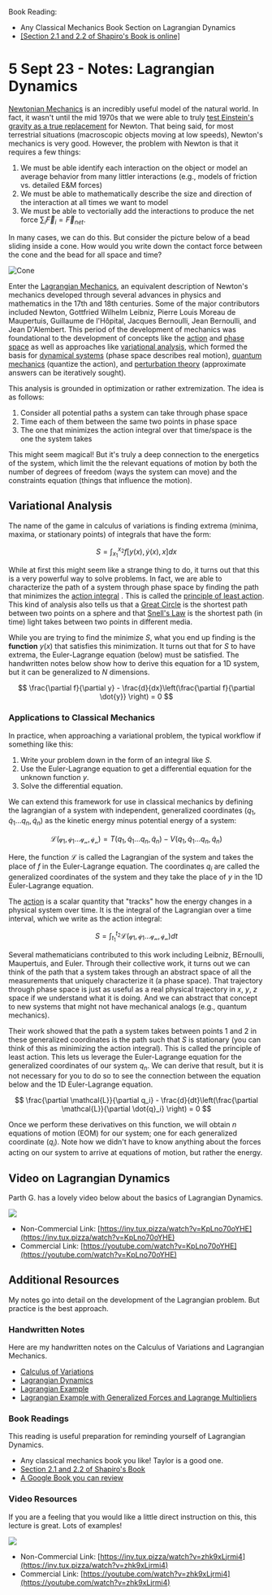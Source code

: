 Book Reading: 
- Any Classical Mechanics Book Section on Lagrangian Dynamics
- [[Section 2.1 and 2.2 of Shapiro's Book is online]](https://www.physics.rutgers.edu/~shapiro/507/book.pdf)

# 5 Sept 23 - Notes: Lagrangian Dynamics

[Newtonian Mechanics](https://en.wikipedia.org/wiki/Newton%27s_laws_of_motion) is an incredibly useful model of the natural world. In fact, it wasn't until the mid 1970s that we were able to truly [test Einstein's gravity as a true replacement](https://en.wikipedia.org/wiki/Tests_of_general_relativity) for Newton. That being said, for most terrestrial situations (macroscopic objects moving at low speeds), Newton's mechanics is very good. However, the problem with Newton is that it requires a few things:

1. We must be able identify each interaction on the object or model an average behavior from many littler interactions (e.g., models of friction vs. detailed E&M forces)
2. We must be able to mathematically describe the size and direction of the interaction at all times we want to model
3. We must be able to vectorially add the interactions to produce the net force $\sum_i \vec{F}_i = \vec{F}_{net}$.

In many cases, we can do this. But consider the picture below of a bead sliding inside a cone. How would you write down the contact force between the cone and the bead for all space and time?

![Cone](../../images/notes-lagrangian-dynamics_cylindrical_cone_mass.jpg)



Enter the [Lagrangian Mechanics](https://en.wikipedia.org/wiki/Lagrangian_mechanics), an equivalent description of Newton's mechanics developed through several advances in physics and mathematics in the 17th and 18th centuries. Some of the major contributors included Newton, Gottfried Wilhelm Leibniz, Pierre Louis Moreau de Maupertuis, Guillaume de l'Hôpital, Jacques Bernoulli, Jean Bernoulli, and Jean D'Alembert. This period of the development of mechanics was foundational to the development of concepts like the [action](https://en.wikipedia.org/wiki/Action_(physics)) and [phase space](https://en.wikipedia.org/wiki/Phase_space) as well as approaches like [variational analysis](https://en.wikipedia.org/wiki/Calculus_of_variations), which formed the basis for [dynamical systems](https://en.wikipedia.org/wiki/Dynamical_system) (phase space describes real motion), [quantum mechanics](https://en.wikipedia.org/wiki/Quantum_mechanics) (quantize the action), and [perturbation theory](https://en.wikipedia.org/wiki/Perturbation_theory) (approximate answers can be iteratively sought).

This analysis is grounded in optimization or rather extremization. The idea is as follows:

1. Consider all potential paths a system can take through phase space
2. Time each of them between the same two points in phase space
3. The one that minimizes the action integral over that time/space is the one the system takes

This might seem magical! But it's truly a deep connection to the energetics of the system, which limit the the relevant equations of motion by both the number of degrees of freedom (ways the system can move) and the constraints equation (things that influence the motion).


## Variational Analysis

The name of the game in calculus of variations is finding extrema (minima, maxima, or stationary points) of integrals that have the form:

$$
S = \int_{x_1}^{x_2} f[y(x),\dot{y}(x),x] dx
$$
 
While at first this might seem like a strange thing to do, it turns out that this is a very powerful way to solve problems. In fact, we are able to characterize the path of a system through phase space by finding the path that minimizes the [action integral](https://en.wikipedia.org/wiki/Action_(physics)) . This is called the [principle of least action](https://en.wikipedia.org/wiki/Stationary-action_principle). This kind of analysis also tells us that a [Great Circle](https://en.wikipedia.org/wiki/Great_circle) is the shortest path between two points on a sphere and that [Snell's Law](https://en.wikipedia.org/wiki/Snell%27s_law) is the shortest path (in time) light takes between two points in different media.

While you are trying to find the minimize $S$, what you end up finding is the **function** $y(x)$ that satisfies this minimization. It turns out that for $S$ to have extrema, the Euler-Lagrange equation (below) must be satisfied. The handwritten notes below show how to derive this equation for a 1D system, but it can be generalized to $N$ dimensions.

$$
\frac{\partial f}{\partial y} - \frac{d}{dx}\left(\frac{\partial f}{\partial \dot{y}} \right) = 0
$$

### Applications to Classical Mechanics

In practice, when approaching a variational problem, the typical workflow if something like this:

1. Write your problem down in the form of an integral like $S$.
2. Use the Euler-Lagrange equation to get a differential equation for the unknown function $y$.
3. Solve the differential equation.

We can extend this framework for use in classical mechanics by defining the lagrangian of a system with independent, generalized coordinates $(q_1,\dot{q}_1... q_n,\dot{q}_n)$ as the kinetic energy minus potential energy of a system:

$$
\mathcal{L(q_1,\dot{q}_1... q_n,\dot{q}_n)} = T(q_1,\dot{q}_1... q_n,\dot{q}_n) - V(q_1,\dot{q}_1... q_n,\dot{q}_n)
$$

Here, the function $\mathcal{L}$ is called the Lagrangian of the system and takes the place of $f$ in the Euler-Lagrange equation. The coordinates $q_i$ are called the generalized coordinates of the system and they take the place of $y$ in the 1D Euler-Lagrange equation.

The [action](https://en.wikipedia.org/wiki/Action_(physics)) is a scalar quantity that "tracks" how the energy changes in a physical system over time. It is the integral of the Lagrangian over a time interval, which we write as the action integral:

$$
S = \int_{t_1}^{t_2} \mathcal{L(q_1,\dot{q}_1... q_n,\dot{q}_n)} dt
$$

Several mathematicians contributed to this work including Leibniz, BErnoulli, Maupertuis, and Euler. Through their collective work, it turns out we can think of the path that a system takes through an abstract space of all the measurements that uniquely characterize it (a phase space). That trajectory through phase space is just as useful as a real physical trajectory in $x$, $y$, $z$ space if we understand what it is doing. And we can abstract that concept to new systems that might not have mechanical analogs (e.g., quantum mechanics).


Their work showed that the path a system takes between points $1$ and $2$ in these generalized coordinates is the path such that $S$ is stationary (you can think of this as minimizing the action integral). This is called the principle of least action. This lets us leverage the Euler-Lagrange equation for the generalized coordinates of our system $q_n$. We can derive that result, but it is not necessary for you to do so to see the connection between the equation below and the 1D Euler-Lagrange equation.

$$
\frac{\partial \mathcal{L}}{\partial q_i} - \frac{d}{dt}\left(\frac{\partial \mathcal{L}}{\partial \dot{q}_i} \right) = 0
$$

Once we perform these derivatives on this function, we will obtain $n$ equations of motion (EOM) for our system; one for each generalized coordinate ($q_i$). Note how we didn't have to know anything about the forces acting on our system to arrive at equations of motion, but rather the energy.

## Video on Lagrangian Dynamics

Parth G. has a lovely video below about the basics of Lagrangian Dynamics.

[![](https://markdown-videos-api.jorgenkh.no/youtube/KpLno70oYHE?width=720&height=405)](https://inv.tux.pizza/watch?v=KpLno70oYHE)
- Non-Commercial Link: [https://inv.tux.pizza/watch?v=KpLno70oYHE](https://inv.tux.pizza/watch?v=KpLno70oYHE)
- Commercial Link: [https://youtube.com/watch?v=KpLno70oYHE](https://youtube.com/watch?v=KpLno70oYHE)

## Additional Resources

My notes go into detail on the development of the Lagrangian problem. But practice is the best approach.

### Handwritten Notes

Here are my handwritten notes on the Calculus of Variations and Lagrangian Mechanics.

* [Calculus of Variations](../../assets/notes/Notes-Calculus_of_Variations.pdf)
* [Lagrangian Dynamics](../../assets/notes/Notes-Lagrangian_Dynamics.pdf)
* [Lagrangian Example](../../assets/notes/Notes-Lagrangian_Example.pdf)
* [Lagrangian Example with Generalized Forces and Lagrange Multipliers](../../assets/notes/Notes-Lagrangian_Example_Gen_Force.pdf)


### Book Readings

This reading is useful preparation for reminding yourself of Lagrangian Dynamics.

* Any classical mechanics book you like! Taylor is a good one.
* [Section 2.1 and 2.2 of Shapiro's Book](https://www.physics.rutgers.edu/~shapiro/507/book.pdf)
* [A Google Book you can review](https://www.google.com/books/edition/A_Student_s_Guide_to_Lagrangians_and_Ham/ebTCAQAAQBAJ?hl=en&gbpv=1&dq=lagrangian+dynamics+book&printsec=frontcover)

### Video Resources

If you are a feeling that you would like a little direct instruction on this, this lecture is great. Lots of examples!

[![](https://markdown-videos-api.jorgenkh.no/youtube/zhk9xLjrmi4?width=720&height=405)](https://inv.tux.pizza/watch?v=zhk9xLjrmi4)
- Non-Commercial Link: [https://inv.tux.pizza/watch?v=zhk9xLjrmi4](https://inv.tux.pizza/watch?v=zhk9xLjrmi4)
- Commercial Link: [https://youtube.com/watch?v=zhk9xLjrmi4](https://youtube.com/watch?v=zhk9xLjrmi4)


